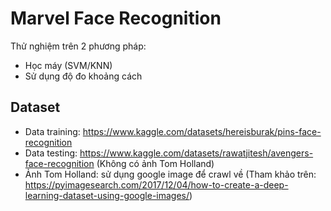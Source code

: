 # Marvel Face Recognition

Thử nghiệm trên 2 phương pháp:
- Học máy (SVM/KNN)
- Sử dụng độ đo khoảng cách

## Dataset
- Data training: https://www.kaggle.com/datasets/hereisburak/pins-face-recognition
- Data testing: https://www.kaggle.com/datasets/rawatjitesh/avengers-face-recognition (Không có ảnh Tom Holland)
- Ảnh Tom Holland: sử dụng google image để crawl về (Tham khảo trên: https://pyimagesearch.com/2017/12/04/how-to-create-a-deep-learning-dataset-using-google-images/)